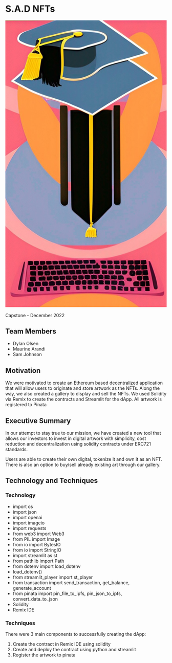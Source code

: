# S.A.D NFTs

![image](Kila_la_heri_images/grad.jpg)

Capstone - December 2022

## Team Members
- Dylan Olsen
- Maurine Arandi
- Sam Johnson

## Motivation

We were motivated to create an Ethereum based decentralized application that will allow users to originate and store artwork as the NFTs. Along the way, we also created a gallery to display and sell the NFTs. We used Solidity via Remix to create the contracts and Streamlit for the dApp. All artwork is registered to Pinata



## Executive Summary

In our attempt to stay true to our mission, we have created a new tool that allows our investors to invest in digital artwork with simplicity, cost reduction and decentralization using solidity contracts under ERC721 standards. 

Users are able to create their own digital, tokenize it and own it as an NFT. There is also an option to buy/sell already existing art through our gallery. 

## Technology and Techniques

### Technology
- import os
- import json
- import openai
- import imageio
- import requests
- from web3 import Web3
- from PIL import Image
- from io import BytesIO
- from io import StringIO
- import streamlit as st
- from pathlib import Path
- from dotenv import load_dotenv
- load_dotenv()
- from streamlit_player import st_player
- from transaction import send_transaction, get_balance, generate_account
- from pinata import pin_file_to_ipfs, pin_json_to_ipfs, convert_data_to_json
- Solidity
- Remix IDE

### Techniques
There were 3 main components to successfully creating the dApp:
1. Create the contract in Remix IDE using solidity
2. Create and deploy the contract using python and streamlit
3. Register the artwork to pinata





